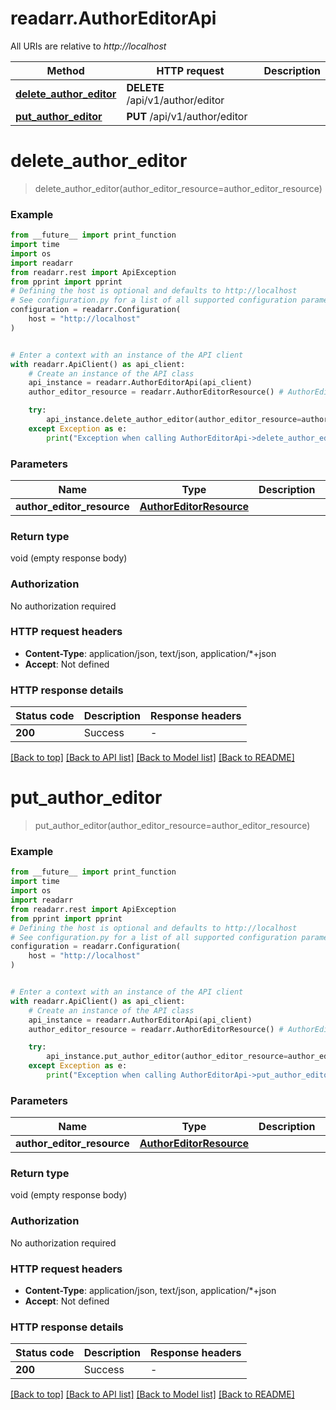 # readarr.AuthorEditorApi

All URIs are relative to *http://localhost*

Method | HTTP request | Description
------------- | ------------- | -------------
[**delete_author_editor**](AuthorEditorApi.md#delete_author_editor) | **DELETE** /api/v1/author/editor | 
[**put_author_editor**](AuthorEditorApi.md#put_author_editor) | **PUT** /api/v1/author/editor | 


# **delete_author_editor**
> delete_author_editor(author_editor_resource=author_editor_resource)



### Example

```python
from __future__ import print_function
import time
import os
import readarr
from readarr.rest import ApiException
from pprint import pprint
# Defining the host is optional and defaults to http://localhost
# See configuration.py for a list of all supported configuration parameters.
configuration = readarr.Configuration(
    host = "http://localhost"
)


# Enter a context with an instance of the API client
with readarr.ApiClient() as api_client:
    # Create an instance of the API class
    api_instance = readarr.AuthorEditorApi(api_client)
    author_editor_resource = readarr.AuthorEditorResource() # AuthorEditorResource |  (optional)

    try:
        api_instance.delete_author_editor(author_editor_resource=author_editor_resource)
    except Exception as e:
        print("Exception when calling AuthorEditorApi->delete_author_editor: %s\n" % e)
```

### Parameters

Name | Type | Description  | Notes
------------- | ------------- | ------------- | -------------
 **author_editor_resource** | [**AuthorEditorResource**](AuthorEditorResource.md)|  | [optional] 

### Return type

void (empty response body)

### Authorization

No authorization required

### HTTP request headers

 - **Content-Type**: application/json, text/json, application/*+json
 - **Accept**: Not defined

### HTTP response details
| Status code | Description | Response headers |
|-------------|-------------|------------------|
**200** | Success |  -  |

[[Back to top]](#) [[Back to API list]](../README.md#documentation-for-api-endpoints) [[Back to Model list]](../README.md#documentation-for-models) [[Back to README]](../README.md)

# **put_author_editor**
> put_author_editor(author_editor_resource=author_editor_resource)



### Example

```python
from __future__ import print_function
import time
import os
import readarr
from readarr.rest import ApiException
from pprint import pprint
# Defining the host is optional and defaults to http://localhost
# See configuration.py for a list of all supported configuration parameters.
configuration = readarr.Configuration(
    host = "http://localhost"
)


# Enter a context with an instance of the API client
with readarr.ApiClient() as api_client:
    # Create an instance of the API class
    api_instance = readarr.AuthorEditorApi(api_client)
    author_editor_resource = readarr.AuthorEditorResource() # AuthorEditorResource |  (optional)

    try:
        api_instance.put_author_editor(author_editor_resource=author_editor_resource)
    except Exception as e:
        print("Exception when calling AuthorEditorApi->put_author_editor: %s\n" % e)
```

### Parameters

Name | Type | Description  | Notes
------------- | ------------- | ------------- | -------------
 **author_editor_resource** | [**AuthorEditorResource**](AuthorEditorResource.md)|  | [optional] 

### Return type

void (empty response body)

### Authorization

No authorization required

### HTTP request headers

 - **Content-Type**: application/json, text/json, application/*+json
 - **Accept**: Not defined

### HTTP response details
| Status code | Description | Response headers |
|-------------|-------------|------------------|
**200** | Success |  -  |

[[Back to top]](#) [[Back to API list]](../README.md#documentation-for-api-endpoints) [[Back to Model list]](../README.md#documentation-for-models) [[Back to README]](../README.md)

